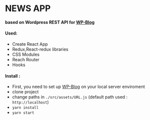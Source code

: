 # NEWS APP
#### based on Wordpress REST API for [WP-Blog](https://github.com/ArthurGorbenko/WP-Blog)
#### Used: 
- Create React App 
- Redux,React-redux libraries
- CSS Modules
- Reach Router
- Hooks
#### Install :
- First, you need to set up [WP-Blog](https://github.com/ArthurGorbenko/WP-Blog) on your local server enviroment
- clone project
- change paths in `./src/assets/URL.js` (default path used : `http://localhost`)
- `yarn install`
- `yarn start`
